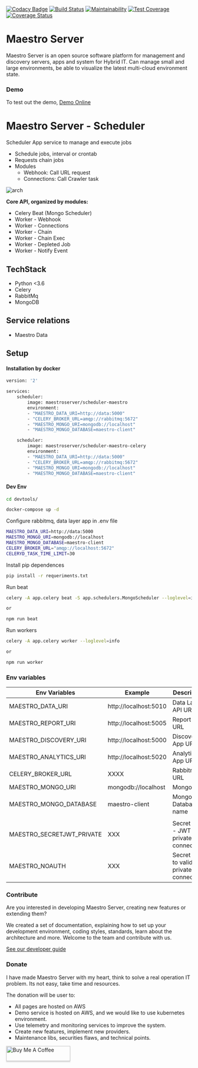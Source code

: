 [![Codacy Badge](https://api.codacy.com/project/badge/Grade/70223d33e20d4ed59ea4e310dc38260d)](https://www.codacy.com/app/maestro/scheduler-app?utm_source=github.com&amp;utm_medium=referral&amp;utm_content=maestro-server/scheduler-app&amp;utm_campaign=Badge_Grade)
[![Build Status](https://travis-ci.org/maestro-server/scheduler-app.svg?branch=master)](https://travis-ci.org/maestro-server/scheduler-app)
[![Maintainability](https://api.codeclimate.com/v1/badges/3a073f54d89d948c0c08/maintainability)](https://codeclimate.com/github/maestro-server/scheduler-app/maintainability)
[![Test Coverage](https://api.codeclimate.com/v1/badges/3a073f54d89d948c0c08/test_coverage)](https://codeclimate.com/github/maestro-server/scheduler-app/test_coverage)
[![Coverage Status](https://coveralls.io/repos/github/maestro-server/scheduler-app/badge.svg?branch=master)](https://coveralls.io/github/maestro-server/scheduler-app?branch=master)

# Maestro Server #

Maestro Server is an open source software platform for management and discovery servers, apps and system for Hybrid IT. Can manage small and large environments, be able to visualize the latest multi-cloud environment state.

### Demo ###
To test out the demo, [Demo Online](http://demo.maestroserver.io "Demo Online")

# Maestro Server - Scheduler #

Scheduler App service to manage and execute jobs

- Schedule jobs, interval or crontab
- Requests chain jobs
- Modules
    - Webhook: Call URL request
    - Connections: Call Crawler task

![arch](http://docs.maestroserver.io/en/latest/_images/scheduler.png)

**Core API, organized by modules:**

* Celery Beat (Mongo Scheduler)
* Worker - Webhook
* Worker - Connections
* Worker - Chain
* Worker - Chain Exec
* Worker - Depleted Job
* Worker - Notify Event

## TechStack ##
* Python <3.6
* Celery
* RabbitMq
* MongoDB

## Service relations ##
* Maestro Data

## Setup #

#### Installation by docker ####

```bash
version: '2'

services:
    scheduler:
        image: maestroserver/scheduler-maestro
        environment:
        - "MAESTRO_DATA_URI=http://data:5000"
        - "CELERY_BROKER_URL=amqp://rabbitmq:5672"
        - "MAESTRO_MONGO_URI=mongodb://localhost"
        - "MAESTRO_MONGO_DATABASE=maestro-client"

    scheduler:
        image: maestroserver/scheduler-maestro-celery
        environment:
        - "MAESTRO_DATA_URI=http://data:5000"
        - "CELERY_BROKER_URL=amqp://rabbitmq:5672"
        - "MAESTRO_MONGO_URI=mongodb://localhost"
        - "MAESTRO_MONGO_DATABASE=maestro-client"
```

#### Dev Env ####
```bash
cd devtools/

docker-compose up -d
```

Configure rabbitmq, data layer app in .env file

```bash
MAESTRO_DATA_URI=http://data:5000
MAESTRO_MONGO_URI=mongodb://localhost
MAESTRO_MONGO_DATABASE=maestro-client
CELERY_BROKER_URL="amqp://localhost:5672"
CELERYD_TASK_TIME_LIMIT=30
```

Install pip dependences
```bash
pip install -r requeriments.txt
```

Run beat
```bash
celery -A app.celery beat -S app.schedulers.MongoScheduler --loglevel=info

or 

npm run beat
```

Run workers
```bash
celery -A app.celery worker --loglevel=info

or 

npm run worker
```

### Env variables ###

| Env Variables                | Example                  | Description                                 |
|------------------------------|--------------------------|---------------------------------------------|
| MAESTRO_DATA_URI             | http://localhost:5010    | Data Layer API URL                          |
| MAESTRO_REPORT_URI           | http://localhost:5005    | Report App URL                              |
| MAESTRO_DISCOVERY_URI        | http://localhost:5000    | Discovery App URL                           |
| MAESTRO_ANALYTICS_URI        | http://localhost:5020    | Analytics App URL                           |
| CELERY_BROKER_URL            | XXXX                     | Rabbitmq URL                                |
| MAESTRO_MONGO_URI            | mongodb://localhost      | Mongo URI                                   |
| MAESTRO_MONGO_DATABASE       | maestro-client           | Mongo Database name                         |
|                              |                          |                                             |
| MAESTRO_SECRETJWT_PRIVATE    | XXX                      | Secret Key - JWT private connections        |
| MAESTRO_NOAUTH               | XXX                      | Secret Pass to validate private connections |

		


### Contribute ###

Are you interested in developing Maestro Server, creating new features or extending them?

We created a set of documentation, explaining how to set up your development environment, coding styles, standards, learn about the architecture and more. Welcome to the team and contribute with us.

[See our developer guide](http://docs.maestroserver.io/en/latest/contrib.html)


### Donate ###

I have made Maestro Server with my heart, think to solve a real operation IT problem. Its not easy, take time and resources.

The donation will be user to:

- All pages are hosted on AWS
- Demo service is hosted on AWS, and we would like to use kubernetes environment.
- Use telemetry and monitoring services to improve the system.
- Create new features, implement new providers.
- Maintenance libs, securities flaws, and technical points.

<a href="https://www.buymeacoffee.com/9lVypB7WQ" target="_blank"><img src="https://www.buymeacoffee.com/assets/img/custom_images/purple_img.png" alt="Buy Me A Coffee" style="height: 41px !important;width: 174px !important;box-shadow: 0px 3px 2px 0px rgba(190, 190, 190, 0.5) !important;-webkit-box-shadow: 0px 3px 2px 0px rgba(190, 190, 190, 0.5) !important;" ></a>
